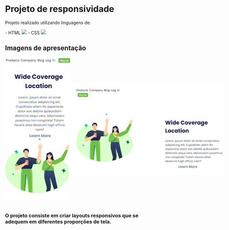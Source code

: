 <h1>Projeto de responsividade</h1>

<p>Projeto realizado utilizando linguagens de:</p>
- HTML <img src="https://img.icons8.com/?size=100&id=20909&format=png&color=000000" width="25px">
- CSS <img src="https://img.icons8.com/?size=100&id=7gdY5qNXaKC0&format=png&color=000000" width="25px">

<h2>Imagens de apresentação</h2>

<div style="display: flex; align-items: center;">
<img src="https://github.com/PauloCesar08/Primeiro-projeto-responsividade/blob/main/assets/Layout-Smartphone.png?raw=true">
<img src="https://github.com/PauloCesar08/Primeiro-projeto-responsividade/blob/main/assets/Layout-PC.png?raw=true" width="600px">
</div>
<br>

<h3>O projeto consiste em criar layouts <strong>responsivos</strong> que se adequem em diferentes proporções de tela.</h3>

